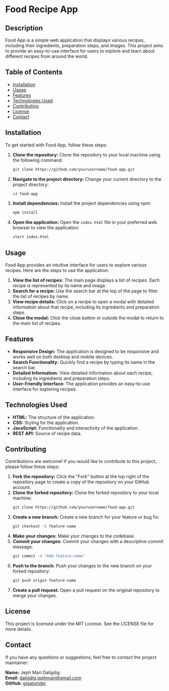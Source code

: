 # Food Recipe App

## Description
Food App is a simple web application that displays various recipes, including their ingredients, preparation steps, and images. This project aims to provide an easy-to-use interface for users to explore and learn about different recipes from around the world.

## Table of Contents
- [Installation](#installation)
- [Usage](#usage)
- [Features](#features)
- [Technologies Used](#technologies-used)
- [Contributing](#contributing)
- [License](#license)
- [Contact](#contact)

## Installation
To get started with Food App, follow these steps:

1. **Clone the repository:** Clone the repository to your local machine using the following command:
    ```bash
    git clone https://github.com/yourusername/food-app.git
    ```

2. **Navigate to the project directory:** Change your current directory to the project directory:
    ```bash
    cd food-app
    ```

3. **Install dependencies:** Install the project dependencies using npm:
    ```bash
    npm install
    ```

4. **Open the application:** Open the `index.html` file in your preferred web browser to view the application:
    ```bash
    start index.html
    ```

## Usage
Food App provides an intuitive interface for users to explore various recipes. Here are the steps to use the application:

1. **View the list of recipes:** The main page displays a list of recipes. Each recipe is represented by its name and image.
2. **Search for a recipe:** Use the search bar at the top of the page to filter the list of recipes by name.
3. **View recipe details:** Click on a recipe to open a modal with detailed information about that recipe, including its ingredients and preparation steps.
4. **Close the modal:** Click the close button or outside the modal to return to the main list of recipes.

## Features
- **Responsive Design:** The application is designed to be responsive and works well on both desktop and mobile devices.
- **Search Functionality:** Quickly find a recipe by typing its name in the search bar.
- **Detailed Information:** View detailed information about each recipe, including its ingredients and preparation steps.
- **User-Friendly Interface:** The application provides an easy-to-use interface for exploring recipes.

## Technologies Used
- **HTML:** The structure of the application.
- **CSS:** Styling for the application.
- **JavaScript:** Functionality and interactivity of the application.
- **REST API:** Source of recipe data.

## Contributing
Contributions are welcome! If you would like to contribute to this project, please follow these steps:

1. **Fork the repository:** Click the "Fork" button at the top right of the repository page to create a copy of the repository on your GitHub account.
2. **Clone the forked repository:** Clone the forked repository to your local machine:
    ```bash
    git clone https://github.com/yourusername/food-app.git
    ```
3. **Create a new branch:** Create a new branch for your feature or bug fix:
    ```bash
    git checkout -b feature-name
    ```
4. **Make your changes:** Make your changes to the codebase.
5. **Commit your changes:** Commit your changes with a descriptive commit message:
    ```bash
    git commit -m "Add feature-name"
    ```
6. **Push to the branch:** Push your changes to the new branch on your forked repository:
    ```bash
    git push origin feature-name
    ```
7. **Create a pull request:** Open a pull request on the original repository to merge your changes.

## License
This project is licensed under the MIT License. See the LICENSE file for more details.

## Contact
If you have any questions or suggestions, feel free to contact the project maintainer:

**Name:** Jeph Mari Daligdig  
**Email:** daligdig.jephmari@gmail.com  
**GitHub:** [greatxrider](https://github.com/greatxrider)